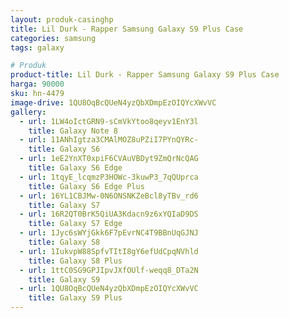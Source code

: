 ```yaml
---
layout: produk-casinghp
title: Lil Durk - Rapper Samsung Galaxy S9 Plus Case
categories: samsung
tags: galaxy

# Produk
product-title: Lil Durk - Rapper Samsung Galaxy S9 Plus Case
harga: 90000
sku: hn-4479
image-drive: 1QU8OqBcQUeN4yzQbXDmpEzOIQYcXWvVC
gallery:
  - url: 1LW4oIctGRN9-sCmVkYtoo8qeyv1EnY3l
    title: Galaxy Note 8
  - url: 11ANhIgtza3CMAlMOZ8uPZiI7PYnQYRc-
    title: Galaxy S6
  - url: 1eE2YnXT0xpiF6CVAuVBDyt9ZmQrNcQAG
    title: Galaxy S6 Edge
  - url: 1tqyE_lcqmzP3HOWc-3kuwP3_7qQUprca
    title: Galaxy S6 Edge Plus
  - url: 16YL1CBJMw-0N6ONSNKZeBcl8yTBv_rd6
    title: Galaxy S7
  - url: 16R2QT0BrK5QiUA3Kdacn9z6xYQIaD9DS
    title: Galaxy S7 Edge
  - url: 1Jyc6sWYjGkk6F7pEvrNC4T9BBnUqGJNJ
    title: Galaxy S8
  - url: 1IukvpW88SpfvTItI8gY6efUdCpqNVhld
    title: Galaxy S8 Plus
  - url: 1ttC0SG9GPJIpvJXfOUlf-weqq8_DTa2N
    title: Galaxy S9
  - url: 1QU8OqBcQUeN4yzQbXDmpEzOIQYcXWvVC
    title: Galaxy S9 Plus
---
```


